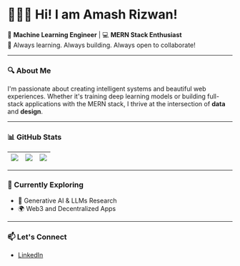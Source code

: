 # 👨🏻‍💻 Hi! I am Amash Rizwan! 

🎯 **Machine Learning Engineer** | 💻 **MERN Stack Enthusiast**  
🚀 Always learning. Always building. Always open to collaborate!

---

### 🔍 About Me

I'm passionate about creating intelligent systems and beautiful web experiences. Whether it's training deep learning models or building full-stack applications with the MERN stack, I thrive at the intersection of **data** and **design**.  

---

### 📊 GitHub Stats

| ![](https://github-profile-summary-cards.vercel.app/api/cards/stats?username=Amash7&theme=dracula) | ![](https://github-profile-summary-cards.vercel.app/api/cards/repos-per-language?username=Amash7&theme=dracula) | ![](https://github-profile-summary-cards.vercel.app/api/cards/most-commit-language?username=Amash7&theme=dracula) |
|---|---|---|

---

### 🌱 Currently Exploring
- 🧠 Generative AI & LLMs Research
- 🌍 Web3 and Decentralized Apps  

---

### 📫 Let's Connect  
- [LinkedIn](https://www.linkedin.com/in/amashrizwan)  

